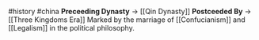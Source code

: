 #history #china 
**Preceeding Dynasty** -> [[Qin Dynasty]]
**Postceeded By** -> [[Three Kingdoms Era]]
Marked by the marriage of [[Confucianism]] and [[Legalism]] in the political philosophy.